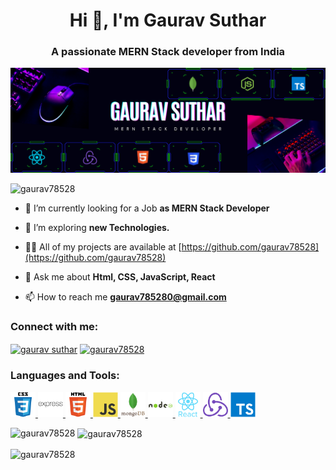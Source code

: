 <h1 align="center">Hi 👋, I'm Gaurav Suthar</h1>
<h3 align="center">A passionate MERN Stack developer from India</h3>

![logo](https://github.com/gaurav78528/gaurav78528/blob/main/cover.png)

<p align="left"> <img src="https://komarev.com/ghpvc/?username=gaurav78528&label=Profile%20views&color=0e75b6&style=plastic" alt="gaurav78528" /> </p>

- 🔭 I’m currently looking for a Job **as MERN Stack Developer**

- 🌱 I’m exploring **new Technologies.**

- 👨‍💻 All of my projects are available at [https://github.com/gaurav78528](https://github.com/gaurav78528)

- 💬 Ask me about **Html, CSS, JavaScript, React**

- 📫 How to reach me **gaurav785280@gmail.com**

<h3 align="left">Connect with me:</h3>
<p align="left">
<a href="https://linkedin.com/in/gaurav suthar" target="blank"><img align="center" src="https://raw.githubusercontent.com/rahuldkjain/github-profile-readme-generator/master/src/images/icons/Social/linked-in-alt.svg" alt="gaurav suthar" height="30" width="40" /></a>
<a href="https://codesandbox.com/gaurav78528" target="blank"><img align="center" src="https://raw.githubusercontent.com/rahuldkjain/github-profile-readme-generator/master/src/images/icons/Social/codesandbox.svg" alt="gaurav78528" height="30" width="40" /></a>
</p>

<h3 align="left">Languages and Tools:</h3>
<p align="left"> <a href="https://www.w3schools.com/css/" target="_blank" rel="noreferrer"> <img src="https://raw.githubusercontent.com/devicons/devicon/master/icons/css3/css3-original-wordmark.svg" alt="css3" width="40" height="40"/> </a> <a href="https://expressjs.com" target="_blank" rel="noreferrer"> <img src="https://raw.githubusercontent.com/devicons/devicon/master/icons/express/express-original-wordmark.svg" alt="express" width="40" height="40"/> </a> <a href="https://www.w3.org/html/" target="_blank" rel="noreferrer"> <img src="https://raw.githubusercontent.com/devicons/devicon/master/icons/html5/html5-original-wordmark.svg" alt="html5" width="40" height="40"/> </a> <a href="https://developer.mozilla.org/en-US/docs/Web/JavaScript" target="_blank" rel="noreferrer"> <img src="https://raw.githubusercontent.com/devicons/devicon/master/icons/javascript/javascript-original.svg" alt="javascript" width="40" height="40"/> </a> <a href="https://www.mongodb.com/" target="_blank" rel="noreferrer"> <img src="https://raw.githubusercontent.com/devicons/devicon/master/icons/mongodb/mongodb-original-wordmark.svg" alt="mongodb" width="40" height="40"/> </a> <a href="https://nodejs.org" target="_blank" rel="noreferrer"> <img src="https://raw.githubusercontent.com/devicons/devicon/master/icons/nodejs/nodejs-original-wordmark.svg" alt="nodejs" width="40" height="40"/> </a> <a href="https://reactjs.org/" target="_blank" rel="noreferrer"> <img src="https://raw.githubusercontent.com/devicons/devicon/master/icons/react/react-original-wordmark.svg" alt="react" width="40" height="40"/> </a> <a href="https://redux.js.org" target="_blank" rel="noreferrer"> <img src="https://raw.githubusercontent.com/devicons/devicon/master/icons/redux/redux-original.svg" alt="redux" width="40" height="40"/> </a> <a href="https://www.typescriptlang.org/" target="_blank" rel="noreferrer"> <img src="https://raw.githubusercontent.com/devicons/devicon/master/icons/typescript/typescript-original.svg" alt="typescript" width="40" height="40"/> </a> </p>

<p><img align="left" src="https://github-readme-stats.vercel.app/api/top-langs?username=gaurav78528&show_icons=true&title_color=ffc800&text_color=ffffff&locale=en&layout=compact" alt="gaurav78528" /></p>

<p>&nbsp;<img align="center" src="https://github-readme-stats.vercel.app/api?username=gaurav78528&show_icons=true&title_color=37c0fb&text_color=ffffff&bg_color=010000&locale=en" alt="gaurav78528" /></p>

<p><img align="center" src="https://github-readme-streak-stats.herokuapp.com/?user=gaurav78528&theme=highcontrast" alt="gaurav78528" /></p>


